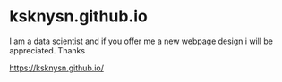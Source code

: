 # ksknysn.github.io
I am a data scientist and if you offer me a new webpage design i will be appreciated. Thanks

<a href="https://ksknysn.github.io/">https://ksknysn.github.io/</a>
